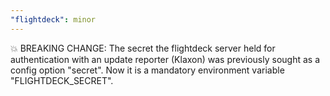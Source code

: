 ```yaml
---
"flightdeck": minor
---
```


💥 BREAKING CHANGE: The secret the flightdeck server held for authentication with an update reporter (Klaxon) was previously sought as a config option "secret". Now it is a mandatory environment variable "FLIGHTDECK_SECRET".
